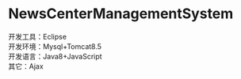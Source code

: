 # NewsCenterManagementSystem

开发工具：Eclipse<br>
开发环境：Mysql+Tomcat8.5<br>
开发语言：Java8+JavaScript<br>
其它：Ajax
